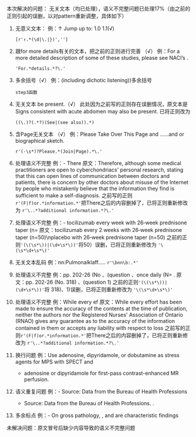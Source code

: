 本次解决的问题：
无关文本（均已处理），语义不完整问题已处理17%（由之前的正则引起的误删，以对pattern重新调整，具体如下）
1. 无意义文本： 
   例：↑ Jump up to: 1.0 1.1(√)
   ```
   [r'↑.*(\d|\.|})','']
   ```

2. 跟for more details有关的文本，把之前的正则进行完善 （√）
   例：For a more detailed description of some of these studies, please see NACI’s .
   ```
   'For.*details.*?\.'
   ```

3. 多余括号（√）
   例：(including dichotic listening))多余括号
   ```
   step3函数
   ```

4. 无关文本  be present.（√）
   此处因为之前写的正则存在误删情况，原文本是Signs consistent with acute abdomen may also be present.
   已将正则改为
   ```
   ((\.)?(.*?)(See|(see also)).*)
   ```
   
5. 含Page无关文本 （√）
   例：Please Take Over This Page and ......and or biographical sketch.
   ```
   r'(-\s*)?Please.*(Join|Page).*\.'
   ```

6. 处理语义不完整
   例：- There
   原文：Therefore, although some medical practitioners are open to cyberchondriacs' personal research, stating that this can open lines of communication between doctors and patients, there is concern by other doctors about misuse of the Internet by people who mistakenly believe that the information they find is sufficient to make a self-diagnosis.
   之前写的正则```r'(F|f)or.*information.*'```把There之后的内容删掉了，已将正则重新修改为
   ```r'\..*?additional information.*?\.'```

7. 处理语义不完整
   例：- tocilizumab every week with 26‑week prednisone taper (n=
   原文：tocilizumab every 2 weeks with 26‑week prednisone taper (n=50)\nplacebo with 26‑week prednisone taper (n=50)
   之前的正则```'(\(\s*\))|(\d+\s*\))'```将50）误删，已将正则重新修改为
   ```'\(\s*\d+\s*\)'```

8. 无关文本乱码
   例：nn:Pulmonalklaff.....
   ```r'\bnn\b:.*'```

9. 处理语义不完整
   例：pp. 202-26 (No 、(question 、once daily (N= .
   原文：pp. 202-26 (No. 318) 、(question 1)
   之前的正则```'(\(\s*\))|(\d+\s*\))'```将 318)、1)误删，已将正则重新修改为
   ```'\(\s*\d+\s*\)'```

10. 处理语义不完整
   例：While every ef
   原文：While every effort has been made to ensure the accuracy of the contents at the time of publication, neither the authors nor the Registered Nurses' Association of Ontario (RNAO) gives any guarantee as to the accuracy of the information contained in them or accepts any liability with respect to loss
   之前写的正则```r'(F|f)or.*information.*'```把There之后的内容删掉了，已将正则重新修改为
   ```r'\..*?additional information.*?\.'```

11. 换行问题
   例：Use adenosine, dipyridamole, or dobutamine as stress agents for MPS with SPECT and
      - adenosine or dipyridamole for first-pass contrast-enhanced MR perfusion.

12. 语义重复问题
   例：- Source: Data from the Bureau of Health Professions 
      - Source: Data from the Bureau of Health Professions. .

13. 多余标点
   例：- On gross pathology, ,  and  are characteristic findings

未解决问题：原文冒号后缺少内容导致的语义不完整问题
